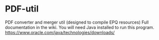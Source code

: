 # PDF-util
PDF converter and merger util (designed to compile EPQ resources)
Full documentation in the wiki. You will need Java installed to run this program.
https://www.oracle.com/java/technologies/downloads/
